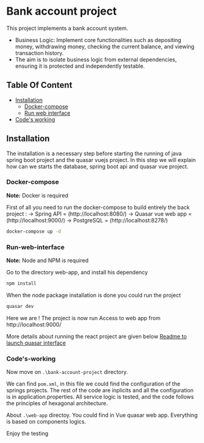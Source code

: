# Bank account project

This project implements a bank account system.

- Business Logic: Implement core functionalities such as depositing money, withdrawing money, checking the current balance, and viewing transaction history.
- The aim is to isolate business logic from external dependencies, ensuring it is protected and independently testable.


## Table Of Content

- [Installation](#installation)
    - [Docker-compose](#Docker-compose)
    - [Run web interface](#Run-web-interface)
- [Code's working](#Code's-working)

## Installation

The installation is a necessary step before starting the running of java spring boot project and the quasar vuejs project.
In this step we will explain how can we starts the database, spring boot api and quasar vue project.

### Docker-compose

**Note:** Docker is required

First of all you need to run the docker-compose to build entirely the back project : 
-> Spring API = (http://localhost:8080/)
-> Quasar vue web app = (http://localhost:9000/)
-> PostgreSQL = (http://localhost:8278/)

```bash
docker-compose up -d 
```

### Run-web-interface

**Note:** Node and NPM is required

Go to the directory web-app, and install his dependency

```bash
npm install
```

When the node package installation is done you could run the project 

```bash
quasar dev
```

Here we are ! The project is now run 
Access to web app from http://localhost:9000/

More details about running the react project are given below
[Readme to launch quasar interface](./web-app/README.md)

### Code's-working

Now move on `.\bank-account-project` directory.

We can find `pom.xml`, in this file we could find the configuration of the springs projects.
The rest of the code are inplicits and all the configuration is in application.properties.
All service logic is tested, and the code follows the principles of hexagonal architecture.

About `.\web-app` directoy.
You could find in Vue quasar web app. Everything is based on components logics.



Enjoy the testing

